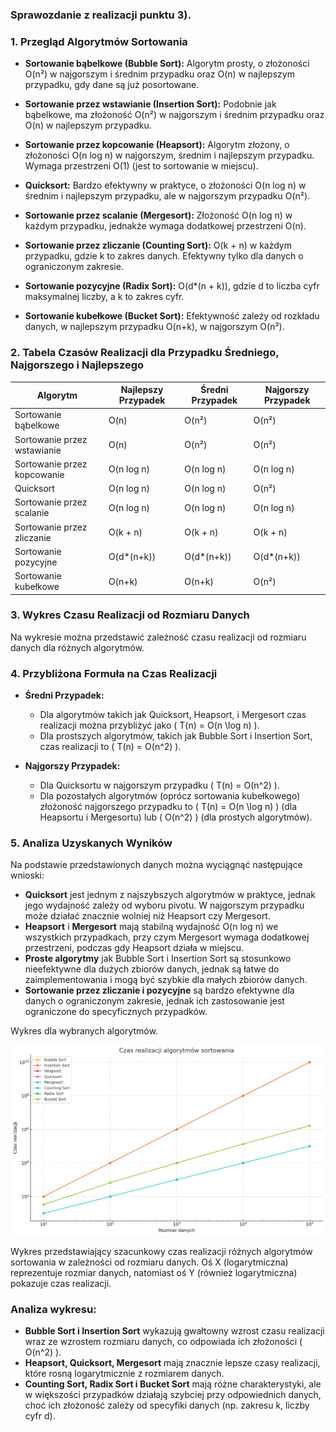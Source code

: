 
### Sprawozdanie z realizacji punktu 3).

### 1. **Przegląd Algorytmów Sortowania**

- **Sortowanie bąbelkowe (Bubble Sort):** Algorytm prosty, o złożoności O(n²) w najgorszym i średnim przypadku oraz O(n) w najlepszym przypadku, gdy dane są już posortowane.
  
- **Sortowanie przez wstawianie (Insertion Sort):** Podobnie jak bąbelkowe, ma złożoność O(n²) w najgorszym i średnim przypadku oraz O(n) w najlepszym przypadku.
  
- **Sortowanie przez kopcowanie (Heapsort):** Algorytm złożony, o złożoności O(n log n) w najgorszym, średnim i najlepszym przypadku. Wymaga przestrzeni O(1) (jest to sortowanie w miejscu).
  
- **Quicksort:** Bardzo efektywny w praktyce, o złożoności O(n log n) w średnim i najlepszym przypadku, ale w najgorszym przypadku O(n²).
  
- **Sortowanie przez scalanie (Mergesort):** Złożoność O(n log n) w każdym przypadku, jednakże wymaga dodatkowej przestrzeni O(n).
  
- **Sortowanie przez zliczanie (Counting Sort):** O(k + n) w każdym przypadku, gdzie k to zakres danych. Efektywny tylko dla danych o ograniczonym zakresie.
  
- **Sortowanie pozycyjne (Radix Sort):** O(d*(n + k)), gdzie d to liczba cyfr maksymalnej liczby, a k to zakres cyfr.
  
- **Sortowanie kubełkowe (Bucket Sort):** Efektywność zależy od rozkładu danych, w najlepszym przypadku O(n+k), w najgorszym O(n²).

### 2. **Tabela Czasów Realizacji dla Przypadku Średniego, Najgorszego i Najlepszego**

| Algorytm                 | Najlepszy Przypadek | Średni Przypadek | Najgorszy Przypadek |
|--------------------------|---------------------|------------------|---------------------|
| Sortowanie bąbelkowe      | O(n)                | O(n²)            | O(n²)               |
| Sortowanie przez wstawianie | O(n)              | O(n²)            | O(n²)               |
| Sortowanie przez kopcowanie | O(n log n)        | O(n log n)       | O(n log n)          |
| Quicksort                | O(n log n)          | O(n log n)       | O(n²)               |
| Sortowanie przez scalanie | O(n log n)         | O(n log n)       | O(n log n)          |
| Sortowanie przez zliczanie | O(k + n)          | O(k + n)         | O(k + n)            |
| Sortowanie pozycyjne     | O(d*(n+k))          | O(d*(n+k))       | O(d*(n+k))          |
| Sortowanie kubełkowe     | O(n+k)              | O(n+k)           | O(n²)               |

### 3. **Wykres Czasu Realizacji od Rozmiaru Danych**

Na wykresie można przedstawić zależność czasu realizacji od rozmiaru danych dla różnych algorytmów.

### 4. **Przybliżona Formuła na Czas Realizacji**

- **Średni Przypadek:**
  - Dla algorytmów takich jak Quicksort, Heapsort, i Mergesort czas realizacji można przybliżyć jako \( T(n) = O(n \log n) \).
  - Dla prostszych algorytmów, takich jak Bubble Sort i Insertion Sort, czas realizacji to \( T(n) = O(n^2) \).
  
- **Najgorszy Przypadek:**
  - Dla Quicksortu w najgorszym przypadku \( T(n) = O(n^2) \).
  - Dla pozostałych algorytmów (oprócz sortowania kubełkowego) złożoność najgorszego przypadku to \( T(n) = O(n \log n) \) (dla Heapsortu i Mergesortu) lub \( O(n^2) \) (dla prostych algorytmów).

### 5. **Analiza Uzyskanych Wyników**

Na podstawie przedstawionych danych można wyciągnąć następujące wnioski:
- **Quicksort** jest jednym z najszybszych algorytmów w praktyce, jednak jego wydajność zależy od wyboru pivotu. W najgorszym przypadku może działać znacznie wolniej niż Heapsort czy Mergesort.
- **Heapsort** i **Mergesort** mają stabilną wydajność O(n log n) we wszystkich przypadkach, przy czym Mergesort wymaga dodatkowej przestrzeni, podczas gdy Heapsort działa w miejscu.
- **Proste algorytmy** jak Bubble Sort i Insertion Sort są stosunkowo nieefektywne dla dużych zbiorów danych, jednak są łatwe do zaimplementowania i mogą być szybkie dla małych zbiorów danych.
- **Sortowanie przez zliczanie i pozycyjne** są bardzo efektywne dla danych o ograniczonym zakresie, jednak ich zastosowanie jest ograniczone do specyficznych przypadków.

Wykres dla wybranych algorytmów.

![Wykres czasu realizacji](output.png)

Wykres przedstawiający szacunkowy czas realizacji różnych algorytmów sortowania w zależności od rozmiaru danych. Oś X (logarytmiczna) reprezentuje rozmiar danych, natomiast oś Y (również logarytmiczna) pokazuje czas realizacji.

### Analiza wykresu:

- **Bubble Sort i Insertion Sort** wykazują gwałtowny wzrost czasu realizacji wraz ze wzrostem rozmiaru danych, co odpowiada ich złożoności \( O(n^2) \).
- **Heapsort, Quicksort, Mergesort** mają znacznie lepsze czasy realizacji, które rosną logarytmicznie z rozmiarem danych.
- **Counting Sort, Radix Sort i Bucket Sort** mają różne charakterystyki, ale w większości przypadków działają szybciej przy odpowiednich danych, choć ich złożoność zależy od specyfiki danych (np. zakresu k, liczby cyfr d).